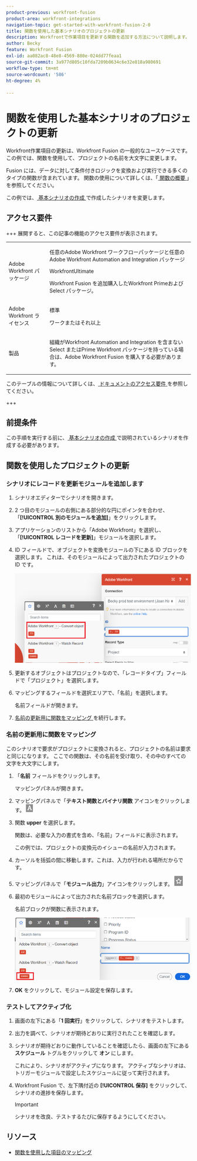 ```yaml
---
product-previous: workfront-fusion
product-area: workfront-integrations
navigation-topic: get-started-with-workfront-fusion-2-0
title: 関数を使用した基本シナリオのプロジェクトの更新
description: Workfrontで作業項目を更新する関数を追加する方法について説明します。
author: Becky
feature: Workfront Fusion
exl-id: aa082ac8-48e8-4569-880e-024dd77feaa1
source-git-commit: 3a977d805c10fda7209b0634c6e32e818a980691
workflow-type: tm+mt
source-wordcount: '586'
ht-degree: 4%

---
```


# 関数を使用した基本シナリオのプロジェクトの更新

Workfront作業項目の更新は、Workfront Fusion の一般的なユースケースです。 この例では、関数を使用して、プロジェクトの名前を大文字に変更します。

Fusion には、データに対して条件付きロジックを変換および実行できる多くのタイプの関数が含まれています。 関数の使用について詳しくは、「[ 関数の概要 ](/help/workfront-fusion/get-started-with-fusion/understand-fusion/function-overview.md)」を参照してください。

この例では、[ 基本シナリオの作成 ](/help/workfront-fusion/build-practice-scenarios/create-basic-scenario.md) で作成したシナリオを変更します。

## アクセス要件

+++ 展開すると、この記事の機能のアクセス要件が表示されます。

<table style="table-layout:auto">
 <col> 
 <col> 
 <tbody> 
  <tr> 
   <td role="rowheader">Adobe Workfront パッケージ</td> 
   <td> <p>任意のAdobe Workfront ワークフローパッケージと任意のAdobe Workfront Automation and Integration パッケージ</p><p>WorkfrontUltimate</p><p>Workfront Fusion を追加購入したWorkfront Primeおよび Select パッケージ。</p> </td> 
  </tr> 
  <tr data-mc-conditions=""> 
   <td role="rowheader">Adobe Workfront ライセンス</td> 
   <td> <p>標準</p><p>ワークまたはそれ以上</p> </td> 
  </tr> 
  <tr> 
   <td role="rowheader">製品</td> 
   <td>
   <p>組織がWorkfront Automation and Integration を含まない Select またはPrime Workfront パッケージを持っている場合は、Adobe Workfront Fusion を購入する必要があります。</li></ul>
   </td> 
  </tr>
 </tbody> 
</table>

このテーブルの情報について詳しくは、[ ドキュメントのアクセス要件 ](/help/workfront-fusion/references/licenses-and-roles/access-level-requirements-in-documentation.md) を参照してください。

+++

## 前提条件

この手順を実行する前に、[ 基本シナリオの作成 ](/help/workfront-fusion/build-practice-scenarios/create-basic-scenario.md) で説明されているシナリオを作成する必要があります。

## 関数を使用したプロジェクトの更新

### シナリオにレコードを更新モジュールを追加します

1. シナリオエディターでシナリオを開きます。
1. 2 つ目のモジュールの右側にある部分的な円にポインタを合わせ、「**[!UICONTROL 別のモジュールを追加]**」をクリックします。
1. アプリケーションのリストから「Adobe Workfront」を選択し、「**[!UICONTROL レコードを更新]**」モジュールを選択します。
1. ID フィールドで、オブジェクトを変換モジュールの下にある ID ブロックを選択します。 これは、そのモジュールによって出力されたプロジェクトの ID です。

   ![Convert オブジェクトからの ID](assets/id-convert-object.png)

1. 更新するオブジェクトはプロジェクトなので、「レコードタイプ」フィールドで「プロジェクト」を選択します。
1. マッピングするフィールドを選択エリアで、「名前」を選択します。

   名前フィールドが開きます。
1. [ 名前の更新用に関数をマッピング ](#map-the-function-for-the-name-update) を続行します。

### 名前の更新用に関数をマッピング

このシナリオで要求がプロジェクトに変換されると、プロジェクトの名前は要求と同じになります。 ここでの関数は、その名前を受け取り、その中のすべての文字を大文字にします。

1. 「**名前** フィールドをクリックします。

   マッピングパネルが開きます。
1. マッピングパネルで「**テキスト関数とバイナリ関数** アイコンをクリックします。 ![ テキスト関数アイコン ](assets/toolbar-icon-text&binary-functions.png)
1. 関数 **upper** を選択します。

   関数は、必要な入力の書式を含め、「名前」フィールドに表示されます。

   この例では、プロジェクトの変換元のイシューの名前が入力されます。

1. カーソルを括弧の間に移動します。これは、入力が行われる場所だからです。
1. マッピングパネルで「**モジュール出力**」アイコンをクリックします。 ![ モジュール出力アイコン ](assets/toolbar-icon-functions-you-map-from-other-modules.png)
1. 最初のモジュールによって出力された名前ブロックを選択します。

   名前ブロックが関数に表示されます。

   ![ 関数内の名前ブロック ](assets/map-name.png)

1. **OK** をクリックして、モジュール設定を保存します。

### テストしてアクティブ化

1. 画面の左下にある「**1 回実行**」をクリックして、シナリオをテストします。
1. 出力を調べて、シナリオが期待どおりに実行されたことを確認します。
1. シナリオが期待どおりに動作していることを確認したら、画面の左下にある **スケジュール** トグルをクリックして **オン** にします。

   これにより、シナリオがアクティブになります。 アクティブなシナリオは、トリガーモジュールで設定したスケジュールに従って実行されます。
1. Workfront Fusion で、左下隅付近の **[!UICONTROL 保存]** をクリックして、シナリオの進捗を保存します。

   >[!IMPORTANT]
   >
   >シナリオを改良、テストするたびに保存するようにしてください。

## リソース

* [関数を使用した項目のマッピング](/help//workfront-fusion/create-scenarios/map-data/map-using-functions.md)
